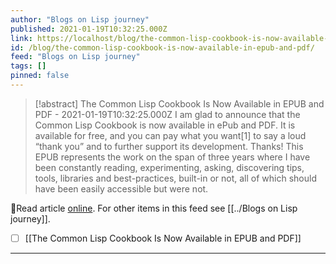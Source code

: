 ```yaml
---
author: "Blogs on Lisp journey"
published: 2021-01-19T10:32:25.000Z
link: https://localhost/blog/the-common-lisp-cookbook-is-now-available-in-epub-and-pdf/
id: /blog/the-common-lisp-cookbook-is-now-available-in-epub-and-pdf/
feed: "Blogs on Lisp journey"
tags: []
pinned: false
---
```

> [!abstract] The Common Lisp Cookbook Is Now Available in EPUB and PDF - 2021-01-19T10:32:25.000Z
> I am glad to announce that the Common Lisp Cookbook is now available in ePub and PDF. It is available for free, and you can pay what you want[1] to say a loud “thank you” and to further support its development. Thanks! This EPUB represents the work on the span of three years where I have been constantly reading, experimenting, asking, discovering tips, tools, libraries and best-practices, built-in or not, all of which should have been easily accessible but were not.

🔗Read article [online](https://localhost/blog/the-common-lisp-cookbook-is-now-available-in-epub-and-pdf/). For other items in this feed see [[../Blogs on Lisp journey]].

- [ ] [[The Common Lisp Cookbook Is Now Available in EPUB and PDF]]
- - -

